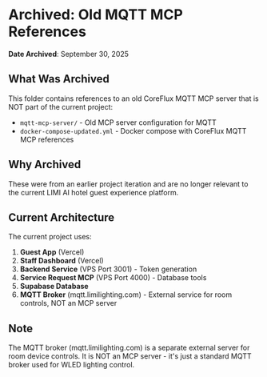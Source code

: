 # Archived: Old MQTT MCP References

**Date Archived**: September 30, 2025

## What Was Archived

This folder contains references to an old CoreFlux MQTT MCP server that is NOT part of the current project:

- `mqtt-mcp-server/` - Old MCP server configuration for MQTT
- `docker-compose-updated.yml` - Docker compose with CoreFlux MQTT MCP references

## Why Archived

These were from an earlier project iteration and are no longer relevant to the current LIMI AI hotel guest experience platform.

## Current Architecture

The current project uses:

1. **Guest App** (Vercel)
2. **Staff Dashboard** (Vercel)
3. **Backend Service** (VPS Port 3001) - Token generation
4. **Service Request MCP** (VPS Port 4000) - Database tools
5. **Supabase Database**
6. **MQTT Broker** (mqtt.limilighting.com) - External service for room controls, NOT an MCP server

## Note

The MQTT broker (mqtt.limilighting.com) is a separate external server for room device controls. It is NOT an MCP server - it's just a standard MQTT broker used for WLED lighting control.

